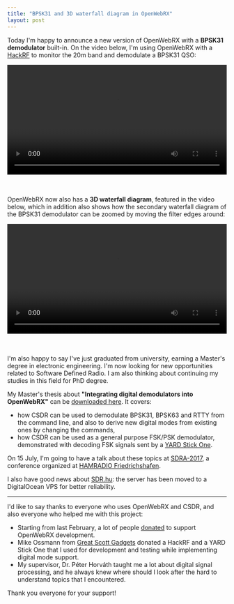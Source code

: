 ```yaml
---
title: "BPSK31 and 3D waterfall diagram in OpenWebRX"
layout: post
---
```


Today I'm happy to announce a new version of OpenWebRX with a **BPSK31 demodulator** built-in.
On the video below, I'm using OpenWebRX with a [HackRF](https://greatscottgadgets.com/hackrf/) to monitor the 20m band and demodulate a BPSK31 QSO:

<video controls style="width:100%;">
	<source src="http://sdr.hu/static/blog/bpsk31.webm" />
</video>

<br/> <br/>
OpenWebRX now also has a **3D waterfall diagram**, featured in the video below, which in addition also shows how the secondary waterfall diagram of the BPSK31 demodulator can be zoomed by moving the filter edges around:

<video controls style="width:100%;">
	<source src="http://sdr.hu/static/blog/3d-waterfall.webm" />
</video>

<br /> <br />
I'm also happy to say I've just graduated from university, earning a Master's degree in electronic engineering. I'm now looking for new opportunities related to Software Defined Radio. I am also thinking about continuing my studies in this field for PhD degree.

My Master's thesis about **"Integrating digital demodulators into OpenWebRX"** can be [downloaded here](http://openwebrx.org/msc-thesis.pdf). It covers:

* how CSDR can be used to demodulate BPSK31, BPSK63 and RTTY from the command line, and also to derive new digital modes from existing ones by changing the commands,
* how CSDR can be used as a general purpose FSK/PSK demodulator, demonstrated with decoding FSK signals sent by a [YARD Stick One](https://greatscottgadgets.com/yardstickone/).

On 15 July, I'm going to have a talk about these topics at [SDRA-2017](http://2017.sdra.io/), a conference organized at [HAMRADIO Friedrichshafen](http://www.hamradio-friedrichshafen.de/ham-en/). 

I also have good news about [SDR.hu](http://sdr.hu/): the server has been moved to a DigitalOcean VPS for better reliability.

----

I'd like to say thanks to everyone who uses OpenWebRX and CSDR, and also everyone who helped me with this project:

* Starting from last February, a lot of people <a href="http://blog.sdr.hu/support">donated</a> to support OpenWebRX development. 
* Mike Ossmann from [Great Scott Gadgets](https://greatscottgadgets.com/) donated a HackRF and a YARD Stick One that I used for development and testing while implementing digital mode support.
* My supervisor, Dr. Péter Horváth taught me a lot about digital signal processing, and he always knew where should I look after the hard to understand topics that I encountered.

Thank you everyone for your support!
